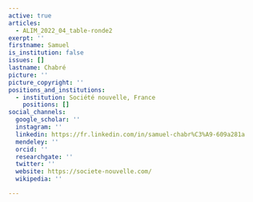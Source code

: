 ```yaml
---
active: true
articles:
  - ALIM_2022_04_table-ronde2
exerpt: ''
firstname: Samuel
is_institution: false
issues: []
lastname: Chabré
picture: ''
picture_copyright: ''
positions_and_institutions:
  - institution: Société nouvelle, France
    positions: []
social_channels:
  google_scholar: ''
  instagram: ''
  linkedin: https://fr.linkedin.com/in/samuel-chabr%C3%A9-609a281a
  mendeley: ''
  orcid: ''
  researchgate: ''
  twitter: ''
  website: https://societe-nouvelle.com/
  wikipedia: ''

---
```

